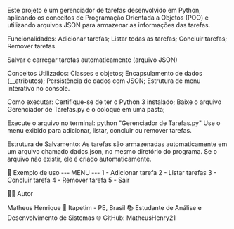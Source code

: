Este projeto é um gerenciador de tarefas desenvolvido em Python, aplicando os conceitos de Programação Orientada a Objetos (POO) e utilizando arquivos JSON para armazenar as informações das tarefas.

Funcionalidades:
Adicionar tarefas;
Listar todas as tarefas;
Concluir tarefas;
Remover tarefas.

Salvar e carregar tarefas automaticamente (arquivo JSON)

Conceitos Utilizados:
Classes e objetos;
Encapsulamento de dados (__atributos);
Persistência de dados com JSON;
Estrutura de menu interativo no console.

Como executar:
Certifique-se de ter o Python 3 instalado;
Baixe o arquivo Gerenciador de Tarefas.py e o coloque em uma pasta;


Execute o arquivo no terminal:
python "Gerenciador de Tarefas.py"
Use o menu exibido para adicionar, listar, concluir ou remover tarefas.


Estrutura de Salvamento:
As tarefas são armazenadas automaticamente em um arquivo chamado dados.json, no mesmo diretório do programa.
Se o arquivo não existir, ele é criado automaticamente.

🧩 Exemplo de uso
--- MENU ---
1 - Adicionar tarefa
2 - Listar tarefas
3 - Concluir tarefa
4 - Remover tarefa
5 - Sair

🧑‍💻 Autor

Matheus Henrique
📍 Itapetim - PE, Brasil
📚 Estudante de Análise e Desenvolvimento de Sistemas
🌐 GitHub: MatheusHenry21
